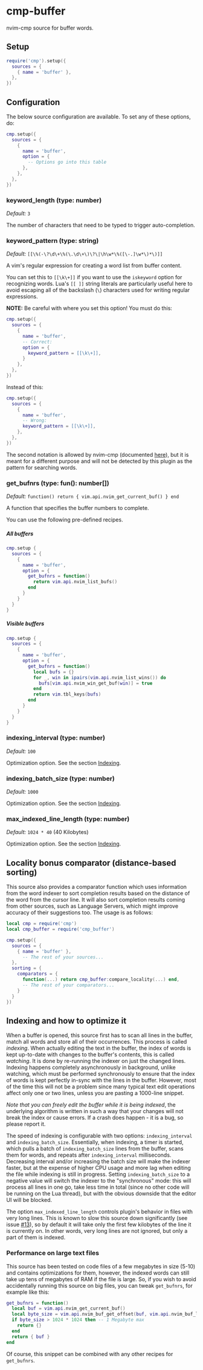 # cmp-buffer

nvim-cmp source for buffer words.

## Setup

```lua
require('cmp').setup({
  sources = {
    { name = 'buffer' },
  },
})
```

## Configuration

The below source configuration are available. To set any of these options, do:

```lua
cmp.setup({
  sources = {
    {
      name = 'buffer',
      option = {
        -- Options go into this table
      },
    },
  },
})
```


### keyword_length (type: number)

_Default:_ `3`

The number of characters that need to be typed to trigger auto-completion.


### keyword_pattern (type: string)

_Default:_ `[[\%(-\?\d\+\%(\.\d\+\)\?\|\h\w*\%([\-.]\w*\)*\)]]`

A vim's regular expression for creating a word list from buffer content.

You can set this to `[[\k\+]]` if you want to use the `iskeyword` option for recognizing words.
Lua's `[[ ]]` string literals are particularly useful here to avoid escaping all of the backslash
(`\`) characters used for writing regular expressions.

**NOTE:** Be careful with where you set this option! You must do this:

```lua
cmp.setup({
  sources = {
    {
      name = 'buffer',
      -- Correct:
      option = {
        keyword_pattern = [[\k\+]],
      }
    },
  },
})
```

Instead of this:

```lua
cmp.setup({
  sources = {
    {
      name = 'buffer',
      -- Wrong:
      keyword_pattern = [[\k\+]],
    },
  },
})
```

The second notation is allowed by nvim-cmp (documented [here](https://github.com/hrsh7th/nvim-cmp#sourcesnumberkeyword_pattern-type-string)), but it is meant for a different purpose and will not be detected by this plugin as the pattern for searching words.


### get_bufnrs (type: fun(): number[])

_Default:_ `function() return { vim.api.nvim_get_current_buf() } end`

A function that specifies the buffer numbers to complete.

You can use the following pre-defined recipes.

##### All buffers

```lua
cmp.setup {
  sources = {
    {
      name = 'buffer',
      option = {
        get_bufnrs = function()
          return vim.api.nvim_list_bufs()
        end
      }
    }
  }
}
```

##### Visible buffers

```lua
cmp.setup {
  sources = {
    {
      name = 'buffer',
      option = {
        get_bufnrs = function()
          local bufs = {}
          for _, win in ipairs(vim.api.nvim_list_wins()) do
            bufs[vim.api.nvim_win_get_buf(win)] = true
          end
          return vim.tbl_keys(bufs)
        end
      }
    }
  }
}

```


### indexing_interval (type: number)

_Default:_ `100`

Optimization option. See the section [Indexing](#indexing-and-how-to-optimize-it).


### indexing_batch_size (type: number)

_Default:_ `1000`

Optimization option. See the section [Indexing](#indexing-and-how-to-optimize-it).


### max_indexed_line_length (type: number)

_Default:_ `1024 * 40` (40 Kilobytes)

Optimization option. See the section [Indexing](#indexing-and-how-to-optimize-it).


## Locality bonus comparator (distance-based sorting)

This source also provides a comparator function which uses information from the word indexer
to sort completion results based on the distance of the word from the cursor line. It will also
sort completion results coming from other sources, such as Language Servers, which might improve
accuracy of their suggestions too. The usage is as follows:

```lua
local cmp = require('cmp')
local cmp_buffer = require('cmp_buffer')

cmp.setup({
  sources = {
    { name = 'buffer' },
      -- The rest of your sources...
  },
  sorting = {
    comparators = {
      function(...) return cmp_buffer:compare_locality(...) end,
      -- The rest of your comparators...
    }
  }
})
```


## Indexing and how to optimize it

When a buffer is opened, this source first has to scan all lines in the buffer, match all words
and store all of their occurrences. This process is called _indexing_. When actually editing the
text in the buffer, the index of words is kept up-to-date with changes to the buffer's contents,
this is called _watching_. It is done by re-running the indexer on just the changed lines.
Indexing happens completely asynchronously in background, unlike watching, which must be performed
synchronously to ensure that the index of words is kept perfectly in-sync with the lines in the
buffer. However, most of the time this will not be a problem since many typical text edit
operations affect only one or two lines, unless you are pasting a 1000-line snippet.

_Note that you can freely edit the buffer while it is being indexed_, the underlying algorithm is
written in such a way that your changes will not break the index or cause errors. If a crash does
happen - it is a bug, so please report it.

The speed of indexing is configurable with two options: `indexing_interval` and
`indexing_batch_size`. Essentially, when indexing, a timer is started, which pulls a batch of
`indexing_batch_size` lines from the buffer, scans them for words, and repeats after
`indexing_interval` milliseconds. Decreasing interval and/or increasing the batch size will make
the indexer faster, but at the expense of higher CPU usage and more lag when editing the file
while indexing is still in progress. Setting `indexing_batch_size` to a negative value will switch
the indexer to the "synchronous" mode: this will process all lines in one go, take less time in
total (since no other code will be running on the Lua thread), but with the obvious downside that
the editor UI will be blocked.

The option `max_indexed_line_length` controls plugin's behavior in files with very long lines.
This is known to slow this source down significantly (see issue [#13](https://github.com/hrsh7th/cmp-buffer/issues/13)),
so by default it will take only the first few kilobytes of the line it is currently on. In other
words, very long lines are not ignored, but only a part of them is indexed.

### Performance on large text files

This source has been tested on code files of a few megabytes in size (5-10) and contains
optimizations for them, however, the indexed words can still take up tens of megabytes of RAM if
the file is large. So, if you wish to avoid accidentally running this source on big files, you
can tweak `get_bufnrs`, for example like this:

```lua
get_bufnrs = function()
  local buf = vim.api.nvim_get_current_buf()
  local byte_size = vim.api.nvim_buf_get_offset(buf, vim.api.nvim_buf_line_count(buf))
  if byte_size > 1024 * 1024 then -- 1 Megabyte max
    return {}
  end
  return { buf }
end
```

Of course, this snippet can be combined with any other recipes for `get_bufnrs`.
